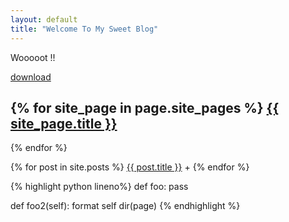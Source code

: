 ```yaml
---
layout: default
title: "Welcome To My Sweet Blog"
---
```

Wooooot !!

[download](download)

{% for site_page in page.site_pages %}
<a href="/coffeescript-backbone-sample{{ site.uri }}{{ site_page }}">{{ site_page.title }}</a>
-
{% endfor %}

{% for post in site.posts %}
<a href="/coffeescript-backbone-sample{{ site.uri }}{{ post.url }}">{{ post.title }}</a>
+
{% endfor %}

{% highlight python lineno%}
def foo:
	pass

def foo2(self):
	format self
	dir(page)
{% endhighlight %}